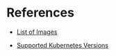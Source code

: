 # References

- [List of Images](https://hub.docker.com/u/labring)

- [Supported Kubernetes Versions](https://hub.docker.com/r/labring/kubernetes/tags)
